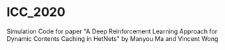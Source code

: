 # ICC_2020
Simulation Code for paper "A Deep Reinforcement Learning Approach for Dynamic Contents Caching in HetNets"  by Manyou Ma and Vincent Wong
